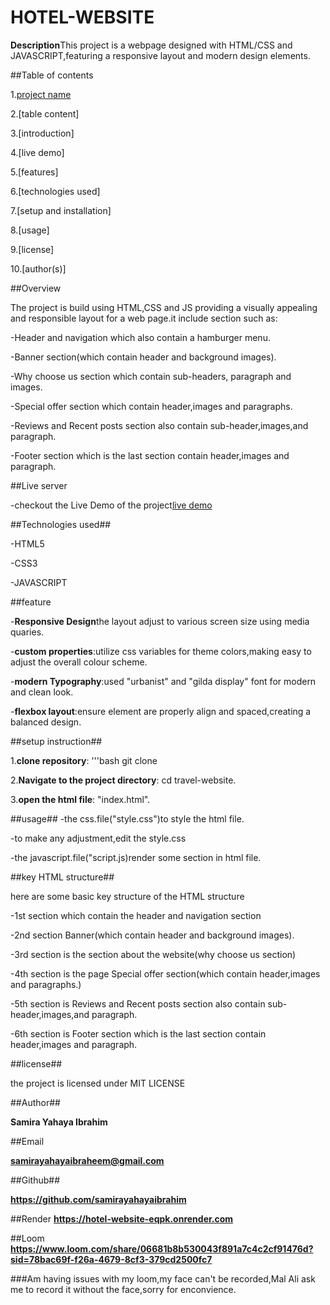 # HOTEL-WEBSITE


**Description**This project is a webpage designed with HTML/CSS and JAVASCRIPT,featuring a responsive layout and modern design elements.


##Table of contents                        

1.[project name](HOTEL-WEBSITE)

2.[table content]

3.[introduction]

4.[live demo]

5.[features]

6.[technologies used]

7.[setup and installation]

8.[usage]

9.[license]

10.[author(s)]


##Overview

The project is build using HTML,CSS and JS providing a visually appealing and responsible layout for a web page.it include section such as:

-Header and navigation which also contain a hamburger menu.

-Banner section(which contain header and background images).

-Why choose us section which contain sub-headers, paragraph and images.

-Special offer section which contain header,images and paragraphs.

-Reviews and Recent posts section also contain sub-header,images,and paragraph.

-Footer section which is the last section contain header,images and paragraph.


##Live server

-checkout the Live Demo of the project[live demo](https://hotel-website-eqpk.onrender.com)

##Technologies used##

-HTML5

-CSS3

-JAVASCRIPT


##feature


-**Responsive Design**the layout adjust to various screen size using media quaries.

-**custom properties**:utilize css variables for theme colors,making easy to adjust the overall colour scheme.

-**modern Typography**:used "urbanist" and "gilda display" font for modern and clean look.

-**flexbox layout**:ensure element are properly align and spaced,creating a balanced design.


##setup instruction##

1.**clone repository**:
'''bash
     git clone
     
2.**Navigate to the project directory**:
   cd travel-website.
   
3.**open the html file**:
  "index.html".

  
##usage##
-the css.file("style.css")to style the html file.

-to make any adjustment,edit the style.css

-the javascript.file("script.js)render some section in html file.


##key HTML structure##

here are some basic key structure of the HTML structure

-1st section which contain the header and navigation section

-2nd section Banner(which contain header and background images).

-3rd section is the section about the website(why choose us section)

-4th section is the page Special offer section(which contain header,images and paragraphs.)

-5th section is Reviews and Recent posts section also contain sub-header,images,and paragraph.

-6th section is Footer section which is the last section contain header,images and paragraph.


##license##     

the project is licensed under MIT LICENSE


##Author##

**Samira Yahaya Ibrahim**

##Email

**samirayahayaibraheem@gmail.com**

##Github##

**https://github.com/samirayahayaibrahim** 

##Render
**https://hotel-website-eqpk.onrender.com**

##Loom
**https://www.loom.com/share/06681b8b530043f891a7c4c2cf91476d?sid=78bac69f-f26a-4679-8cf3-379cd2500fc7**

###Am having issues with my loom,my face can't be recorded,Mal Ali ask me to record it without the face,sorry for enconvience.